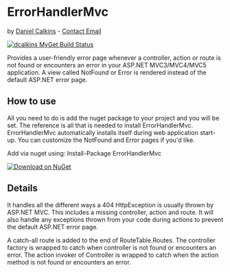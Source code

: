 ErrorHandlerMvc
===
by [Daniel Calkins](http://dcalkins.com) - [Contact Email](mailto:dan@dcalkins.com)


[![dcalkins MyGet Build Status](https://www.myget.org/BuildSource/Badge/dcalkins?identifier=017b9443-736d-4f29-b98c-27d23b05df60)](https://www.myget.org/)

Provides a user-friendly error page whenever a controller, action or route is not found or encounters an error in your ASP.NET MVC3/MVC4/MVC5 application.
A view called NotFound or Error is rendered instead of the default ASP.NET error page.

How to use
----------
All you need to do is add the nuget package to your project and you will be set. The reference is all that is needed to install ErrorHandlerMvc. ErrorHandlerMvc automatically installs itself during web application start-up. You can customize the NotFound and Error pages if you'd like.

Add via nuget using:
Install-Package ErrorHandlerMvc

[![Download on NuGet](https://raw.githubusercontent.com/ServiceStack/Assets/master/img/release-notes/install-ormlite.png)](https://www.nuget.org/packages/ErrorHandlerMvc/)

Details
-------
It handles all the different ways a 404 HttpException is usually thrown by ASP.NET MVC. This includes a missing controller, action and route. 
It will also handle any exceptions thrown from your code during actions to prevent the default ASP.NET error page. 

A catch-all route is added to the end of RouteTable.Routes.
The controller factory is wrapped to catch when controller is not found or encounters an error.
The action invoker of Controller is wrapped to catch when the action method is not found or encounters an error.
